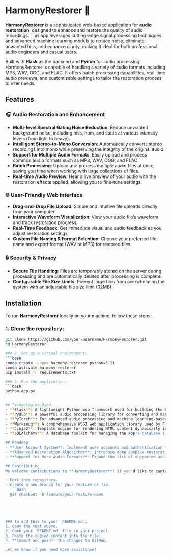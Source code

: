 # HarmonyRestorer 🎵

**HarmonyRestorer** is a sophisticated web-based application for **audio restoration**, designed to enhance and restore the quality of audio recordings. This app leverages cutting-edge signal processing techniques and advanced machine learning models to reduce noise, eliminate unwanted hiss, and enhance clarity, making it ideal for both professional audio engineers and casual users.

Built with **Flask** as the backend and **Pydub** for audio processing, HarmonyRestorer is capable of handling a variety of audio formats including MP3, WAV, OGG, and FLAC. It offers batch processing capabilities, real-time audio previews, and customizable settings to tailor the restoration process to user needs.

## Features

### 🎧 **Audio Restoration and Enhancement**
- **Multi-level Spectral Gating Noise Reduction**: Reduce unwanted background noise, including hiss, hum, and static at various intensity levels (from light to heavy).
- **Intelligent Stereo-to-Mono Conversion**: Automatically converts stereo recordings into mono while preserving the integrity of the original audio.
- **Support for Multiple Audio Formats**: Easily upload and process common audio formats such as MP3, WAV, OGG, and FLAC.
- **Batch Processing**: Upload and process multiple audio files at once, saving you time when working with large collections of files.
- **Real-time Audio Preview**: Hear a live preview of your audio with the restoration effects applied, allowing you to fine-tune settings.
  
### 🌐 **User-Friendly Web Interface**
- **Drag-and-Drop File Upload**: Simple and intuitive file uploads directly from your computer.
- **Interactive Waveform Visualization**: View your audio file’s waveform and track restoration progress.
- **Real-Time Feedback**: Get immediate visual and audio feedback as you adjust restoration settings.
- **Custom File Naming & Format Selection**: Choose your preferred file name and export format (WAV or MP3) for restored files.

### 🔒 **Security & Privacy**
- **Secure File Handling**: Files are temporarily stored on the server during processing and are automatically deleted after processing is complete.
- **Configurable File Size Limits**: Prevent large files from overwhelming the system with an adjustable file size limit (32MB).

## Installation

To run **HarmonyRestorer** locally on your machine, follow these steps:

### 1. Clone the repository:
```bash
git clone https://github.com/your-username/HarmonyRestorer.git
cd HarmonyRestorer

### 2. Set up a virtual environment:
```bash
conda create --name harmony-restorer python=3.11
conda activate harmony-restorer
pip install -r requirements.txt

### 3. Run the application:
```bash
python app.py


## Technologies Used
- **Flask**: A lightweight Python web framework used for building the backend of the application.
- **Pydub**: A powerful audio processing library for converting and manipulating audio files.
- **PyTorch**: For advanced audio processing and machine learning-based restoration techniques (if applicable).
- **Werkzeug**: A comprehensive WSGI web application library used by Flask.
- **Jinja2**: Template engine for rendering HTML content dynamically in the web interface.
- **SQLAlchemy**: A database toolkit for managing the app's database (if used for user settings or file metadata).

## Roadmap
- **User Account System**: Implement user accounts and authentication for saving restoration settings and processing history.
- **Advanced Restoration Algorithms**: Introduce more complex restoration techniques like deep learning-based noise reduction and audio super-resolution.
- **Support for More Audio Formats**: Expand the list of supported audio formats for processing.

## Contributing
We welcome contributions to **HarmonyRestorer**! If you'd like to contribute, feel free to fork the repository and submit a pull request. Here's how you can get started:

- Fork this repository.
- Create a new branch for your feature or fix:
  ```bash
  git checkout -b feature/your-feature-name





### To add this to your `README.md`:
1. Copy the text above.
2. Open your `README.md` file in your project.
3. Paste the copied content into the file.
4. **Commit and push** the changes to GitHub.

Let me know if you need more assistance!
